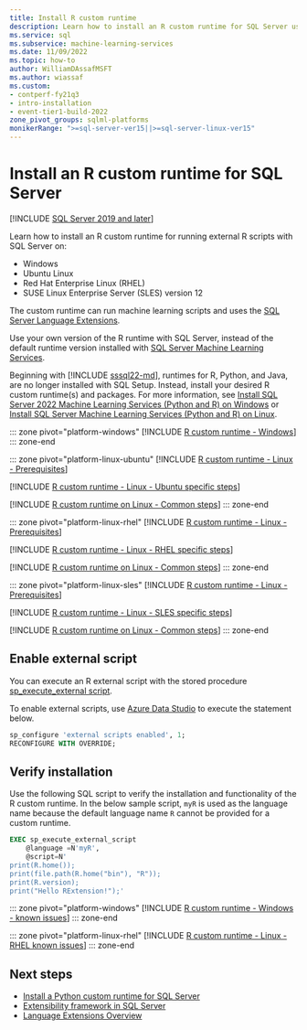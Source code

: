 ```yaml
---
title: Install R custom runtime
description: Learn how to install an R custom runtime for SQL Server using Language Extensions. The Python custom runtime can run machine learning scripts.
ms.service: sql
ms.subservice: machine-learning-services
ms.date: 11/09/2022
ms.topic: how-to
author: WilliamDAssafMSFT
ms.author: wiassaf
ms.custom:
- contperf-fy21q3
- intro-installation
- event-tier1-build-2022
zone_pivot_groups: sqlml-platforms
monikerRange: ">=sql-server-ver15||>=sql-server-linux-ver15"
---
```

# Install an R custom runtime for SQL Server

[!INCLUDE [SQL Server 2019 and later](../../includes/applies-to-version/sqlserver2019.md)]

Learn how to install an R custom runtime for running external R scripts with SQL Server on:

+ Windows
+ Ubuntu Linux
+ Red Hat Enterprise Linux (RHEL)
+ SUSE Linux Enterprise Server (SLES) version 12

The custom runtime can run machine learning scripts and uses the [SQL Server Language Extensions](../../language-extensions/language-extensions-overview.md).

Use your own version of the R runtime with SQL Server, instead of the default runtime version installed with [SQL Server Machine Learning Services](../sql-server-machine-learning-services.md).

Beginning with [!INCLUDE [sssql22-md](../../includes/sssql22-md.md)], runtimes for R, Python, and Java, are no longer installed with SQL Setup. Instead, install your desired R custom runtime(s) and packages. For more information, see [Install SQL Server 2022 Machine Learning Services (Python and R) on Windows](sql-machine-learning-services-windows-install-sql-2022.md) or [Install SQL Server Machine Learning Services (Python and R) on Linux](../../linux/sql-server-linux-setup-machine-learning.md).

::: zone pivot="platform-windows"
[!INCLUDE [R custom runtime - Windows](includes/custom-runtime-r-windows.md)]
::: zone-end

::: zone pivot="platform-linux-ubuntu"
[!INCLUDE [R custom runtime - Linux - Prerequisites](includes/custom-runtime-r-linux-prerequisites.md)]

[!INCLUDE [R custom runtime - Linux - Ubuntu specific steps](includes/custom-runtime-r-linux-ubuntu.md)]

[!INCLUDE [R custom runtime on Linux - Common steps](includes/custom-runtime-r-linux-common.md)]
::: zone-end

::: zone pivot="platform-linux-rhel"
[!INCLUDE [R custom runtime - Linux - Prerequisites](includes/custom-runtime-r-linux-prerequisites.md)]

[!INCLUDE [R custom runtime - Linux - RHEL specific steps](includes/custom-runtime-r-linux-rhel.md)]

[!INCLUDE [R custom runtime on Linux - Common steps](includes/custom-runtime-r-linux-common.md)]
::: zone-end

::: zone pivot="platform-linux-sles"
[!INCLUDE [R custom runtime - Linux - Prerequisites](includes/custom-runtime-r-linux-prerequisites.md)]

[!INCLUDE [R custom runtime - Linux - SLES specific steps](includes/custom-runtime-r-linux-sles.md)]

[!INCLUDE [R custom runtime on Linux - Common steps](includes/custom-runtime-r-linux-common.md)]
::: zone-end

## Enable external script

You can execute an R external script with the stored procedure [sp_execute_external script](../../relational-databases/system-stored-procedures/sp-execute-external-script-transact-sql.md).

To enable external scripts, use [Azure Data Studio](../../azure-data-studio/what-is-azure-data-studio.md) to execute the statement below.

```sql
sp_configure 'external scripts enabled', 1;
RECONFIGURE WITH OVERRIDE;  
```

## Verify installation

Use the following SQL script to verify the installation and functionality of the R custom runtime. In the below sample script, `myR` is used as the language name because the default language name `R` cannot be provided for a custom runtime.

```sql
EXEC sp_execute_external_script
    @language =N'myR',
    @script=N'
print(R.home());
print(file.path(R.home("bin"), "R"));
print(R.version);
print("Hello RExtension!");'
```

::: zone pivot="platform-windows"
[!INCLUDE [R custom runtime - Windows - known issues](includes/custom-runtime-r-windows-known-issues.md)]
::: zone-end

::: zone pivot="platform-linux-rhel"
[!INCLUDE [R custom runtime - Linux - RHEL known issues](includes/custom-runtime-r-linux-known-issues-rhel.md)]
::: zone-end

## Next steps

+ [Install a Python custom runtime for SQL Server](custom-runtime-python.md)
+ [Extensibility framework in SQL Server](../concepts/extensibility-framework.md)
+ [Language Extensions Overview](../../language-extensions/language-extensions-overview.md)
